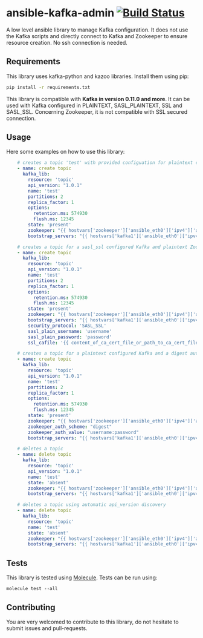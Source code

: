 # ansible-kafka-admin [![Build Status](https://travis-ci.org/StephenSorriaux/ansible-kafka-admin.svg?branch=master)](https://travis-ci.org/StephenSorriaux/ansible-kafka-admin)
A low level ansible library to manage Kafka configuration. It does not use the Kafka scripts and directly connect to Kafka and Zookeeper to ensure resource creation.
No ssh connection is needed.
## Requirements
This library uses kafka-python and kazoo libraries. Install them using pip:
```bash
pip install -r requirements.txt
```
This library is compatible with **Kafka in version 0.11.0 and more**.
It can be used with Kafka configured in PLAINTEXT, SASL_PLAINTEXT, SSL and SASL_SSL.
Concerning Zookeeper, it is not compatible with SSL secured connection.
## Usage
Here some examples on how to use this library:
```yaml
    # creates a topic 'test' with provided configuation for plaintext configured Kafka and Zookeeper
    - name: create topic
      kafka_lib:
        resource: 'topic'
        api_version: "1.0.1"
        name: 'test'
        partitions: 2
        replica_factor: 1
        options:
          retention.ms: 574930
          flush.ms: 12345
        state: 'present'
        zookeeper: "{{ hostvars['zookeeper']['ansible_eth0']['ipv4']['address'] }}:2181"
        bootstrap_servers: "{{ hostvars['kafka1']['ansible_eth0']['ipv4']['address'] }}:9092,{{ hostvars['kafka2']['ansible_eth0']['ipv4']['address'] }}:9092"

    # creates a topic for a sasl_ssl configured Kafka and plaintext Zookeeper
    - name: create topic
      kafka_lib:
        resource: 'topic'
        api_version: "1.0.1"
        name: 'test'
        partitions: 2
        replica_factor: 1
        options:
          retention.ms: 574930
          flush.ms: 12345
        state: 'present'
        zookeeper: "{{ hostvars['zookeeper']['ansible_eth0']['ipv4']['address'] }}:2181"
        bootstrap_servers: "{{ hostvars['kafka1']['ansible_eth0']['ipv4']['address'] }}:9092,{{ hostvars['kafka2']['ansible_eth0']['ipv4']['address'] }}:9092"
        security_protocol: 'SASL_SSL'
        sasl_plain_username: 'username'
        sasl_plain_password: 'password'
        ssl_cafile: '{{ content_of_ca_cert_file_or_path_to_ca_cert_file }}'

    # creates a topic for a plaintext configured Kafka and a digest authentication Zookeeper
    - name: create topic
      kafka_lib:
        resource: 'topic'
        api_version: "1.0.1"
        name: 'test'
        partitions: 2
        replica_factor: 1
        options:
          retention.ms: 574930
          flush.ms: 12345
        state: 'present'
        zookeeper: "{{ hostvars['zookeeper']['ansible_eth0']['ipv4']['address'] }}:2181"
        zookeeper_auth_scheme: "digest"
        zookeeper_auth_value: "username:password"
        bootstrap_servers: "{{ hostvars['kafka1']['ansible_eth0']['ipv4']['address'] }}:9092,{{ hostvars['kafka2']['ansible_eth0']['ipv4']['address'] }}:9092"

    # deletes a topic
    - name: delete topic
      kafka_lib:
        resource: 'topic'
        api_version: "1.0.1"
        name: 'test'
        state: 'absent'
        zookeeper: "{{ hostvars['zookeeper']['ansible_eth0']['ipv4']['address'] }}:2181"
        bootstrap_servers: "{{ hostvars['kafka1']['ansible_eth0']['ipv4']['address'] }}:9092,{{ hostvars['kafka2']['ansible_eth0']['ipv4']['address'] }}:9092"

    # deletes a topic using automatic api_version discovery
    - name: delete topic
      kafka_lib:
        resource: 'topic'
        name: 'test'
        state: 'absent'
        zookeeper: "{{ hostvars['zookeeper']['ansible_eth0']['ipv4']['address'] }}:2181"
        bootstrap_servers: "{{ hostvars['kafka1']['ansible_eth0']['ipv4']['address'] }}:9092,{{ hostvars['kafka2']['ansible_eth0']['ipv4']['address'] }}:9092"

```
## Tests
This library is tested using [Molecule](https://github.com/metacloud/molecule). Tests can be run using:
```
molecule test --all
```
## Contributing
You are very welcomed to contribute to this library, do not hesitate to submit issues and pull-requests.
